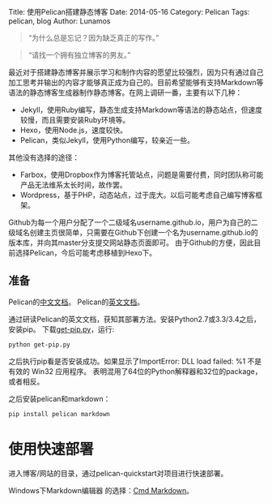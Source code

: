 Title: 使用Pelican搭建静态博客
Date: 2014-05-16
Category: Pelican 
Tags: pelican, blog
Author: Lunamos


> “为什么总是忘记？因为缺乏真正的写作。”

> “请找一个拥有独立博客的男友。”

最近对于搭建静态博客并展示学习和制作内容的愿望比较强烈，因为只有通过自己加工思考并输出的内容才能够真正成为自己的。目前希望能够有支持Markdown等语法的静态博客生成器制作静态博客。在网上调研一番，主要有以下几种：

- Jekyll，使用Ruby编写，静态生成支持Markdown等语法的静态站点，但速度较慢，而且需要安装Ruby环境等。
- Hexo，使用Node.js，速度较快。
- Pelican，类似Jekyll，使用Python编写，较亲近一些。

其他没有选择的途径：

- Farbox，使用Dropbox作为博客托管站点，问题是需要付费，同时团队称可能产品无法维系太长时间，故作罢。
- Wordpress，基于PHP，动态站点，过于庞大。以后可能考虑自己编写博客框架。

Github为每一个用户分配了一个二级域名username.github.io，用户为自己的二级域名创建主页很简单，只需要在Github下创建一个名为username.github.io的版本库，并向其master分支提交网站静态页面即可。
由于Github的方便，因此目前选择Pelican，今后可能考虑移植到Hexo下。

## 准备

Pelican的[中文文档](https://pelican-docs-chs.readthedocs.org/en/latest/)。
Pelican的[英文文档](http://docs.getpelican.com/en/latest/)。

通过研读Pelican的英文文档，获知其部署方法。安装Python2.7或3.3/3.4之后，安装pip。
下载[get-pip.py](https://bootstrap.pypa.io/get-pip.py)，运行:
```bash
python get-pip.py
```
之后执行pip看是否安装成功。如果显示了ImportError: DLL load failed: %1 不是有效的 Win32 应用程序。
表明混用了64位的Python解释器和32位的package，或者相反。

之后安装pelican和markdown：
```bash
pip install pelican markdown
```


# 使用快速部署
进入博客/网站的目录，通过pelican-quickstart对项目进行快速部署。


Windows下Markdown编辑器 的选择：[Cmd Markdown](https://www.zybuluo.com/mdeditor)。


